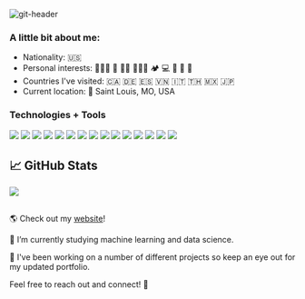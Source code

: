 ![git-header](https://user-images.githubusercontent.com/79928899/125007927-052b4400-e027-11eb-80e4-74c2a1fd2ed0.jpg)

### A little bit about me:

- Nationality: 🇺🇸
- Personal interests: 🧘🏻‍♂️ 🛫 💪🏽 🏄🏻‍♂️ 🏕 💻 🎸 🏈 🌱
- Countries I've visited: 🇨🇦 🇩🇪 🇪🇸 🇻🇳 🇮🇹 🇹🇭 🇲🇽 🇯🇵
- Current location: 📍 Saint Louis, MO, USA

### Technologies + Tools

![](https://img.shields.io/badge/OS-MacOS-informational?style=flat&logo=apple&logoColor=white&color=72c4b9)
![](https://img.shields.io/badge/Editor-IntelliJ_IDEA-informational?style=flat&logo=intellij-idea&logoColor=white&color=72c4b9)
![](https://img.shields.io/badge/Editor-Visual_Studio_Code-informational?style=flat&logo=visualstudiocode&logoColor=white&color=72c4b9)
![](https://img.shields.io/badge/Code-JavaScript-informational?style=flat&logo=javascript&logoColor=white&color=72c4b9)
![](https://img.shields.io/badge/Code-TypeScript-informational?style=flat&logo=typescript&logoColor=white&color=72c4b9)
![](https://img.shields.io/badge/Code-Java-informational?style=flat&logo=java&logoColor=white&color=72c4b9)
![](https://img.shields.io/badge/Code-React-informational?style=flat&logo=react&logoColor=white&color=72c4b9)
![](https://img.shields.io/badge/Code-Angular-informational?style=flat&logo=angular&logoColor=white&color=72c4b9)
![](https://img.shields.io/badge/Code-Spring-informational?style=flat&logo=spring&logoColor=white&color=72c4b9)
![](https://img.shields.io/badge/Code-Thymeleaf-informational?style=flat&logo=thymeleaf&logoColor=white&color=72c4b9)
![](https://img.shields.io/badge/Tools-MySQL-informational?style=flat&logo=mysql&logoColor=white&color=72c4b9)
![](https://img.shields.io/badge/Tools-Bootstrap-informational?style=flat&logo=bootstrap&logoColor=white&color=72c4b9)
![](https://img.shields.io/badge/Tools-Bulma-informational?style=flat&logo=bulma&logoColor=white&color=72c4b9)
![](https://img.shields.io/badge/Tools-AdobeCC-informational?style=flat&logo=adobe&logoColor=white&color=72c4b9)
![](https://img.shields.io/badge/Cloud-Heroku-informational?style=flat&logo=heroku&logoColor=white&color=72c4b9)

## &#x1f4c8; GitHub Stats

<a href="https://github.com/skylerhogan/skylerhogan">
  <img align="center" src="https://github-readme-stats.vercel.app/api/top-langs/?username=skylerhogan&hide=html,css,tex&title_color=ffffff&text_color=c9cacc&icon_color=2bbc8a&bg_color=1d1f21&langs_count=3" />
</a>
<!-- <a href="https://github.com/skylerhogan/skylerhogan">
  <img align="center" src="https://github-readme-stats.vercel.app/api?username=skylerhogan&show_icons=true&line_height=27&count_private=true&title_color=ffffff&text_color=c9cacc&icon_color=2bbc8a&bg_color=1d1f21" alt="Skyler's GitHub Stats" />
</a> -->

##
🌎 Check out my [website](http://www.skylerhogan.com/)!

🌱 I’m currently studying machine learning and data science.

🔭 I've been working on a number of different projects so keep an eye out for my updated portfolio.

Feel free to reach out and connect! 💬
